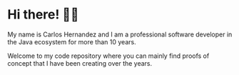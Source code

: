 # Hi there! 👨‍🚀

My name is Carlos Hernandez and I am a professional software developer in the Java ecosystem for more than 10 years. 

Welcome to my code repository where you can mainly find proofs of concept that I have been creating over the years.